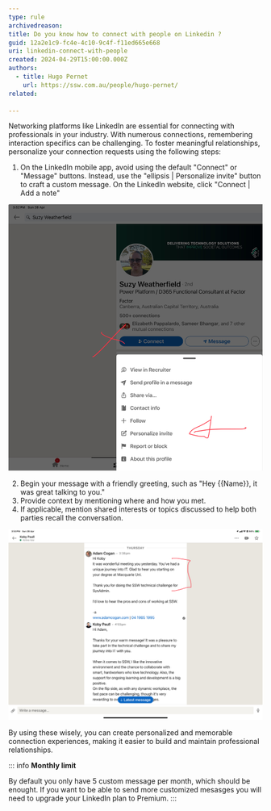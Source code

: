```yaml
---
type: rule
archivedreason:
title: Do you know how to connect with people on Linkedin ?
guid: 12a2e1c9-fc4e-4c10-9c4f-f11ed665e668
uri: linkedin-connect-with-people
created: 2024-04-29T15:00:00.000Z
authors: 
  - title: Hugo Pernet
    url: https://ssw.com.au/people/hugo-pernet/
related:

---
```


Networking platforms like LinkedIn are essential for connecting with professionals in your industry. With numerous connections, remembering interaction specifics can be challenging. To foster meaningful relationships, personalize your connection requests using the following steps:

<!--endintro-->

1. On the LinkedIn mobile app, avoid using the default "Connect" or "Message" buttons. Instead, use the "ellipsis | Personalize invite" button to craft a custom message. On the LinkedIn website, click "Connect | Add a note"

![Figure:Use "Personalize invite" instead of "Connect" or "Message"](personnalize-invite.jpeg)

2. Begin your message with a friendly greeting, such as "Hey {{Name}}, it was great talking to you."
3. Provide context by mentioning where and how you met.
4. If applicable, mention shared interests or topics discussed to help both parties recall the conversation.

![Figure:The red part will be useful to remember everything you need to know the next time you open the conversation](context-message.jpeg)

By using these wisely, you can create personalized and memorable connection experiences, making it easier to build and maintain professional relationships.

::: info
**Monthly limit**

By default you only have 5 custom message per month, which should be enought. If you want to be able to send more customized mesasges you will need to upgrade your LinkedIn plan to Premium.
:::
